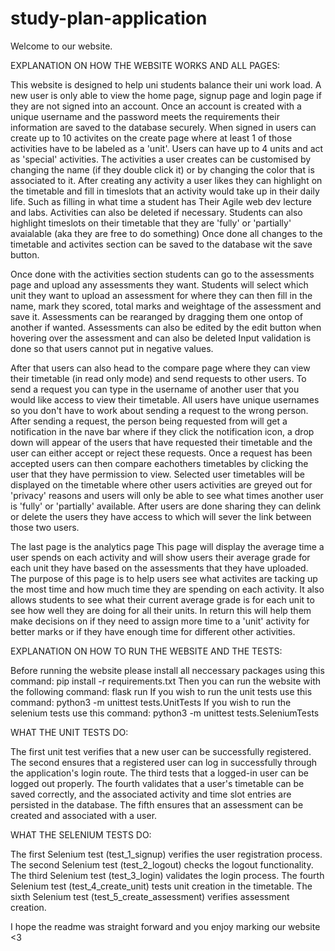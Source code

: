 # study-plan-application

Welcome to our website.

EXPLANATION ON HOW THE WEBSITE WORKS AND ALL PAGES:

This website is designed to help uni students balance their uni work load. 
A new user is only able to view the home page, signup page and login page if they are not signed into an account.
Once an account is created with a unique username and the password meets the requirements their information are saved to the database securely.
When signed in users can create up to 10 activites on the create page where at least 1 of those activities have to be labeled as a 'unit'.
Users can have up to 4 units and act as 'special' activities.
The activities a user creates can be customised by changing the name (if they double click it) or by changing the color that is associated to it.
After creating any activity a user likes they can highlight on the timetable and fill in timeslots that an activity would take up in their daily life.
Such as filling in what time a student has Their Agile web dev lecture and labs.
Activities can also be deleted if necessary.
Students can also highlight timeslots on their timetable that they are 'fully' or 'partially' avaialable (aka they are free to do something)
Once done all changes to the timetable and activites section can be saved to the database wit the save button.

Once done with the activities section students can go to the assessments page and upload any assessments they want.
Students will select which unit they want to upload an assessment for where they can then fill in the name, mark they scored, total marks and weightage of the assessment and save it.
Assessments can be rearanged by dragging them one ontop of another if wanted.
Assessments can also be edited by the edit button when hovering over the assessment and can also be deleted
Input validation is done so that users cannot put in negative values.

After that users can also head to the compare page where they can view their timetable (in read only mode) and send requests to other users.
To send a request you can type in the username of another user that you would like access to view their timetable.
All users have unique usernames so you don't have to work about sending a request to the wrong person.
After sending a request, the person being requested from will get a notification in the nave bar where if they click the notification icon, a drop down will appear of the users that have requested their timetable and the user can either accept or reject these requests.
Once a request has been accepted users can then compare eachothers timetables by clicking the user that they have permission to view. 
Selected user timetables will be displayed on the timetable where other users activities are greyed out for 'privacy' reasons and users will only be able to see what times another user is 'fully' or 'partially' available.
After users are done sharing they can delink or delete the users they have access to which will sever the link between those two users.

The last page is the analytics page
This page will display the average time a user spends on each activity and will show users their average grade for each unit they have based on the assessments that they have uploaded. 
The purpose of this page is to help users see what activites are tacking up the most time and how much time they are spending on each activity.
It also allows students to see what their current average grade is for each unit to see how well they are doing for all their units.
In return this will help them make decisions on if they need to assign more time to a 'unit' activity for better marks or if they have enough time for different other activities.

EXPLANATION ON HOW TO RUN THE WEBSITE AND THE TESTS:

Before running the website please install all neccessary packages using this command:
pip install -r requirements.txt
Then you can run the website with the following command:
flask run
If you wish to run the unit tests use this command:
python3 -m unittest tests.UnitTests
If you wish to run the selenium tests use this command:
python3 -m unittest tests.SeleniumTests

WHAT THE UNIT TESTS DO:

The first unit test verifies that a new user can be successfully registered.
The second ensures that a registered user can log in successfully through the application's login route.
The third tests that a logged-in user can be logged out properly.
The fourth validates that a user's timetable can be saved correctly, and the associated activity and time slot entries are persisted in the database.
The fifth ensures that an assessment can be created and associated with a user.

WHAT THE SELENIUM TESTS DO:

The first Selenium test (test_1_signup) verifies the user registration process.
The second Selenium test (test_2_logout) checks the logout functionality.
The third Selenium test (test_3_login) validates the login process.
The fourth Selenium test (test_4_create_unit) tests unit creation in the timetable.
The sixth Selenium test (test_5_create_assessment) verifies assessment creation.

I hope the readme was straight forward and you enjoy marking our website <3